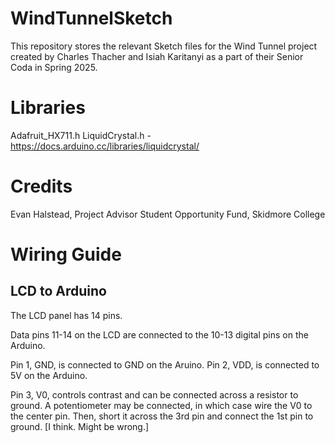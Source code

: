 # WindTunnelSketch
This repository stores the relevant Sketch files for the Wind Tunnel project created by Charles Thacher and Isiah Karitanyi as a part of their Senior Coda in Spring 2025.

# Libraries
Adafruit_HX711.h
LiquidCrystal.h - https://docs.arduino.cc/libraries/liquidcrystal/

# Credits
Evan Halstead, Project Advisor
Student Opportunity Fund, Skidmore College

# Wiring Guide
## LCD to Arduino
The LCD panel has 14 pins.

Data pins 11-14 on the LCD are connected to the 10-13 digital pins on the Arduino.

Pin 1, GND, is connected to GND on the Aruino. Pin 2, VDD, is connected to 5V on the Arduino.

Pin 3, V0, controls contrast and can be connected across a resistor to ground. A potentiometer may be connected, in which case wire the V0 to the center pin. Then, short it across the 3rd pin and connect the 1st pin to ground. [I think. Might be wrong.]



